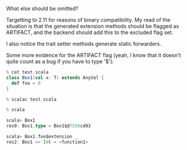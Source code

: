 What else should be omitted?

Targetting to 2.11 for reasons of binary compatibility.
My read of the situation is that the generated extension methods should be flagged as ARTIFACT, and the backend should add this to the excluded flag set.

I also notice the trait setter methods generate static forwarders.

Some more evidence for the ARTIFACT flag (yeah, I know that it doesn't quite count as a bug if you have to type '$'):

```scala
% cat test.scala
class Box1(val x: T) extends AnyVal {
  def foo = 0
}

% scalac test.scala

% scala

scala> Box1
res0: Box1.type = Box1$@7556cd93

scala> Box1.foo$extension _
res2: Box1 => Int = <function1>
```
